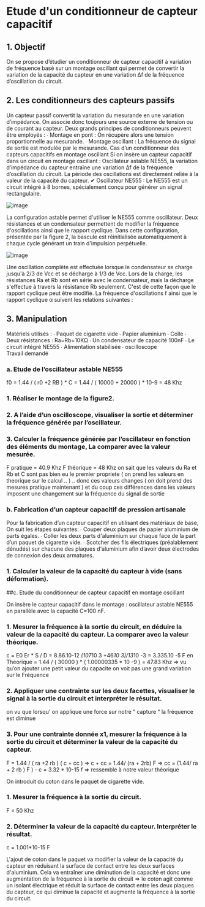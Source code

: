 # Etude d'un conditionneur de capteur capacitif




## 1. Objectif 
On se propose  d’étudier un conditionneur de capteur capacitif à variation de  fréquence basé sur un montage oscillant qui permet de convertir la variation de la capacité du  capteur en une variation ∆f de la fréquence d’oscillation du circuit. 

## 2. Les conditionneurs des capteurs passifs 
Un capteur passif convertit la variation du mesurande en une variation d’impédance. On  associe donc toujours une source externe de tension ou de courant au capteur. Deux grands  principes de conditionneurs peuvent être employés : 
∙ Montage en pont : On récupère alors une tension proportionnelle au mesurande. ∙ Montage oscillant : La fréquence du signal de sortie est modulée par le mesurande. 
Cas d’un conditionneur des capteurs capacitifs en montage oscillant 
Si on insère un capteur capacitif dans un circuit en montage oscillant : Oscillateur astable  NE555, la variation d’impédance du capteur entraîne une variation ∆f de la fréquence  d’oscillation du circuit. La période des oscillations est directement reliée à la valeur de la  capacité du capteur. 
✔ Oscillateur NE555 : 
Le NE555 est un circuit intégré à 8 bornes, spécialement conçu pour générer un signal  rectangulaire. 

 ![image](https://user-images.githubusercontent.com/92098387/226175720-eeda2530-9d8e-4cbb-ab84-24fbfea9f561.png)

 
La configuration astable permet d'utiliser le NE555 comme oscillateur. Deux résistances et un  condensateur permettent de modifier la fréquence d'oscillations ainsi que le rapport cyclique. 
Dans cette configuration, présentée par la figure 2, la bascule est réinitialisée  automatiquement à chaque cycle générant un train d'impulsion perpétuelle. 

![image](https://user-images.githubusercontent.com/92098387/226175744-9e05b35a-e197-4862-937e-0d938ea60cbb.png)


Une oscillation complète est effectuée lorsque le condensateur se charge jusqu'à 2/3 de Vcc et  se décharge à 1/3 de Vcc. Lors de la charge, les résistances Ra et Rb sont en série avec le  condensateur, mais la décharge s'effectue à travers la résistance Rb seulement. C'est de cette  façon que le rapport cyclique peut être modifié. La fréquence d'oscillations f ainsi que le  rapport cyclique α suivent les relations suivantes : 
 


## 3. Manipulation 

Matériels utilisés : 
∙ Paquet de cigarette vide 
∙ Papier aluminium 
∙ Colle 
∙ Deux résistances : Ra=Rb=10KΩ 
∙ Un condensateur de capacité 100nF 
∙ Le circuit intégré NE555
∙ Alimentation stabilisée 
∙ oscilloscope  
Travail demandé 

### a. Etude de l’oscillateur astable NE555 


f0 = 1.44 / ( r0 +2 RB ) * C = 1.44 / ( 10000 + 20000 ) * 10-9 = 48 Khz 


### 1. Réaliser le montage de la figure2. 


### 2. A l’aide d’un oscilloscope, visualiser la sortie et déterminer la fréquence générée par  l’oscillateur. 

### 3. Calculer la fréquence générée par l’oscillateur en fonction des éléments du montage, La  comparer avec la valeur mesurée. 

F pratique = 40.9 Khz 
F théorique = 48 Khz 
on sait que les valeurs du Ra et Rb et C sont pas bien eu le premier propriete ( on prend les valeurs en theorique sur le calcul .. )  .. donc ces valeurs changes ( on doit prend des mesures pratique maintenant )  et du coup ces différences dans les valeurs   imposent  une changement sur la fréquence du signal de sortie  





### b. Fabrication d’un capteur capacitif de pression artisanale  

Pour la fabrication d’un capteur capacitif en utilisant des matériaux de base, On suit les étapes  suivantes: 
∙ Couper deux plaques de papier aluminium de parts égales. 
∙ Coller les deux parts d'aluminium sur chaque face de la part d’un paquet de cigarette vide. ∙ Scotcher des fils électriques (préalablement dénudés) sur chacune des plaques d'aluminium  afin d’avoir deux électrodes de connexion des deux armatures. 

### 1. Calculer la valeur de la capacité du capteur à vide (sans déformation).

##c. Etude du conditionneur de capteur capacitif en montage oscillant 

On insère le capteur capacitif dans le montage : oscillateur astable NE555 en parallèle avec la  capacité C=100 nF. 

### 1. Mesurer la fréquence à la sortie du circuit, en déduire la valeur de la capacité du capteur.  La comparer avec la valeur théorique. 

c = E0 Er * S / D = 8.86.10-12 *(107*10 3 +46*10 3)/13*10 -3 = 3.335.10 -5 
F en Theorique = 1.44 / ( 30000 ) * ( 1.00000335  * 10 -9 )  = 47.83 Khz 
⇒ vu qu’on ajouter une petit valeur du capacite on voit pas une grand variation sur le Fréquence  


### 2. Appliquer une contrainte sur les deux facettes, visualiser le signal à la sortie du circuit et  interpréter le résultat. 

on vu que lorsqu' on applique une force sur notre “ capture “ la fréquence est diminue 



### 3. Pour une contrainte donnée x1, mesurer la fréquence à la sortie du circuit et déterminer la  valeur de la capacité du capteur.  

F = 1.44 / ( ra +2 rb ) ( c + cc ) => c + cc = 1.44/ (ra + 2rb) F 
⇒ cc = (1.44/ ra + 2 rb ) F ) - c  = 3.32 * 10-15 f ⇒ ressemble à notre valeur théorique 



On introduit du coton dans le paquet de cigarette vide. 

### 1. Mesurer la fréquence à la sortie du circuit.  
F = 50 Khz 

### 2. Déterminer la valeur de la capacité du capteur. Interpréter le résultat.
 
c = 1.001*10-15 F 



L'ajout de coton dans le paquet va modifier la valeur de la capacité du capteur en réduisant la surface de contact entre les deux surfaces d'aluminium. Cela va entraîner une diminution de la capacité et donc une augmentation de la fréquence à la sortie du circuit
⇒ le coton agit comme un isolant électrique et réduit la surface de contact entre les deux plaques du capteur, ce qui diminue la capacité et augmente la fréquence à la sortie du circuit.


